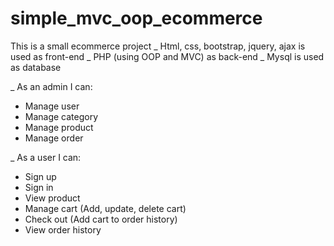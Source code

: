# simple_mvc_oop_ecommerce
This is a small ecommerce project 
_ Html, css, bootstrap, jquery, ajax is used as front-end 
_ PHP (using OOP and MVC) as back-end
_ Mysql is used as database

_ As an admin I can: 
  + Manage user
  + Manage category
  + Manage product 
  + Manage order

_ As a user I can:
  + Sign up
  + Sign in
  + View product
  + Manage cart (Add, update, delete cart)
  + Check out (Add cart to order history)
  + View order history
